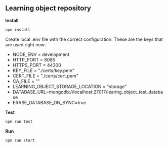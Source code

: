 ## Learning object repository

**Install**
```bash
npm install
```

Create local .env file with the correct configuration. These are the keys that are used right now:

- NODE_ENV = development
- HTTP_PORT = 8085
- HTTPS_PORT = 44300
- KEY_FILE = "./certs/key.pem"
- CERT_FILE = "./certs/cert.pem"
- CA_FILE = ""
- LEARNING_OBJECT_STORAGE_LOCATION = "storage"
- DATABASE_URL=mongodb://localhost:27017/learing_object_test_database
- ERASE_DATABASE_ON_SYNC=true

**Test**
```bash
npm run test
```

**Run**
```bash
npm run start
```